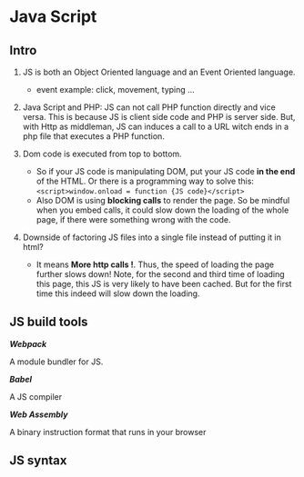 # Java Script

## Intro

1. JS is both an Object Oriented language and an Event Oriented language.
    - event example: click, movement, typing ...

2. Java Script and PHP: JS can not call PHP function directly and vice versa.
This is because JS is client side code and PHP is server side.
But, with Http as middleman, JS can induces a call to a URL witch ends
in a php file that executes a PHP function.

3. Dom code is executed from top to bottom.
    - So if your JS code is manipulating DOM,
    put your JS code __in the end__ of the HTML. Or there is a programming
    way to solve this: `<script>window.onload = function {JS code}</script>`
    - Also DOM is using __blocking calls__ to render the page.
    So be mindful when you embed calls, it could slow down the loading of the
    whole page, if there were something wrong with the code.

4. Downside of factoring JS files into a single file instead of putting it
in html?
    - It means __More http calls !__. Thus, the speed of loading the page
    further slows down! Note, for the second and third time of loading this
    page, this JS is very likely to have been cached. But for the first time
    this indeed will slow down the loading.


## JS build tools

___Webpack___

A module bundler for JS.

___Babel___

A JS compiler

___Web Assembly___

A binary instruction format that runs in your browser

## JS syntax
